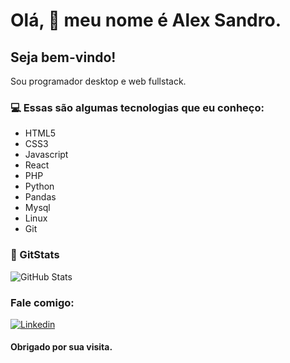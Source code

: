 # Olá, 👋 meu nome é Alex Sandro. 

## Seja bem-vindo!

Sou programador desktop e web fullstack. 

### 💻 Essas são algumas tecnologias que eu conheço:

- HTML5
- CSS3
- Javascript
- React
- PHP
- Python
- Pandas
- Mysql
- Linux
- Git

### 🚀  GitStats
![GitHub Stats](https://github-readme-stats.vercel.app/api/?username=alex-sandro&theme=tokyonight)

### Fale comigo:
[![Linkedin](https://img.shields.io/badge/LinkedIn-0077B5?style=for-the-badge&logo=linkedin&logoColor=white)](https://www.linkedin.com/in/alexssoliveira/)

#### Obrigado por sua visita.
